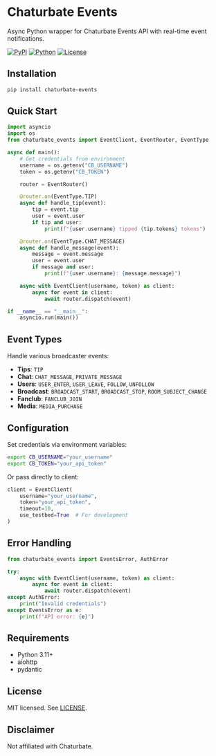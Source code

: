 # Chaturbate Events

Async Python wrapper for Chaturbate Events API with real-time event notifications.

[![PyPI](https://img.shields.io/pypi/v/chaturbate-events)](https://pypi.org/project/chaturbate-events/)
[![Python](https://img.shields.io/pypi/pyversions/chaturbate-events)](https://pypi.org/project/chaturbate-events/)
[![License](https://img.shields.io/github/license/MountainGod2/chaturbate-events)](./LICENSE)

## Installation

```bash
pip install chaturbate-events
```

## Quick Start

```python
import asyncio
import os
from chaturbate_events import EventClient, EventRouter, EventType

async def main():
    # Get credentials from environment
    username = os.getenv("CB_USERNAME")
    token = os.getenv("CB_TOKEN")

    router = EventRouter()

    @router.on(EventType.TIP)
    async def handle_tip(event):
        tip = event.tip
        user = event.user
        if tip and user:
            print(f"{user.username} tipped {tip.tokens} tokens")

    @router.on(EventType.CHAT_MESSAGE)
    async def handle_message(event):
        message = event.message
        user = event.user
        if message and user:
            print(f"{user.username}: {message.message}")

    async with EventClient(username, token) as client:
        async for event in client:
            await router.dispatch(event)

if __name__ == "__main__":
    asyncio.run(main())
```

## Event Types

Handle various broadcaster events:

- **Tips**: `TIP`
- **Chat**: `CHAT_MESSAGE`, `PRIVATE_MESSAGE`
- **Users**: `USER_ENTER`, `USER_LEAVE`, `FOLLOW`, `UNFOLLOW`
- **Broadcast**: `BROADCAST_START`, `BROADCAST_STOP`, `ROOM_SUBJECT_CHANGE`
- **Fanclub**: `FANCLUB_JOIN`
- **Media**: `MEDIA_PURCHASE`

## Configuration

Set credentials via environment variables:

```bash
export CB_USERNAME="your_username"
export CB_TOKEN="your_api_token"
```

Or pass directly to client:

```python
client = EventClient(
    username="your_username",
    token="your_api_token",
    timeout=10,
    use_testbed=True  # For development
)
```

## Error Handling

```python
from chaturbate_events import EventsError, AuthError

try:
    async with EventClient(username, token) as client:
        async for event in client:
            await router.dispatch(event)
except AuthError:
    print("Invalid credentials")
except EventsError as e:
    print(f"API error: {e}")
```

## Requirements

- Python 3.11+
- aiohttp
- pydantic

## License

MIT licensed. See [LICENSE](./LICENSE).

## Disclaimer

Not affiliated with Chaturbate.
